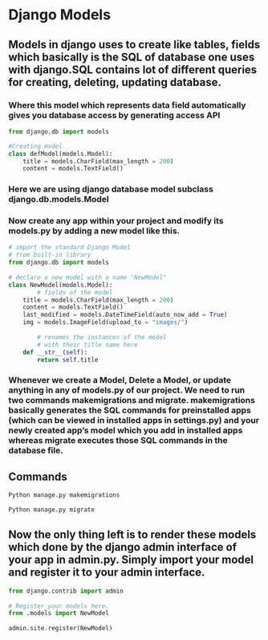 # Django Models

## Models in django uses to create like tables, fields which basically is the SQL of database one uses with django.SQL contains lot of different queries for creating, deleting, updating database.

### Where this model which represents data field automatically gives you database access by generating access API 

```python
from django.db import models

#Creating model
class defModel(models.Model):
	title = models.CharField(max_length = 200)
	content = models.TextField()
```
### Here we are using django database model subclass django.db.models.Model

### Now create any app within your project and modify its models.py by adding a new model like this.

```python
# import the standard Django Model
# from built-in library
from django.db import models
  
# declare a new model with a name "NewModel"
class NewModel(models.Model):
        # fields of the model
    title = models.CharField(max_length = 200)
    content = models.TextField()
    last_modified = models.DateTimeField(auto_now_add = True)
    img = models.ImageField(upload_to = "images/")
  
        # renames the instances of the model
        # with their title name here
    def __str__(self):
        return self.title
```

### Whenever we create a Model, Delete a Model, or update anything in any of models.py of our project. We need to run two commands makemigrations and migrate. makemigrations basically generates the SQL commands for preinstalled apps (which can be viewed in installed apps in settings.py) and your newly created app’s model which you add in installed apps whereas migrate executes those SQL commands in the database file.

## Commands
```html
Python manage.py makemigrations

Python manage.py migrate
```

## Now the only thing left is to render these models which done by the django admin interface of your app in admin.py. Simply import your model and register it to your admin interface.

```python
from django.contrib import admin 
    
# Register your models here. 
from .models import NewModel
    
admin.site.register(NewModel) 
```